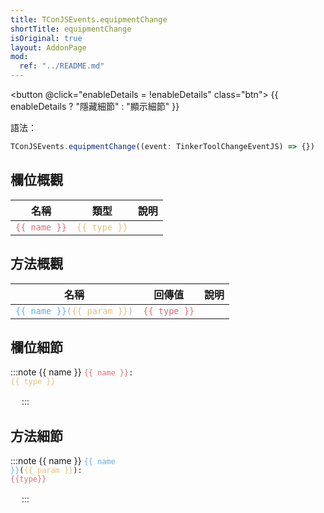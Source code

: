 ```yaml
---
title: TConJSEvents.equipmentChange
shortTitle: equipmentChange
isOriginal: true
layout: AddonPage
mod:
  ref: "../README.md"
---
```


<button @click="enableDetails = !enableDetails" class="btn">
  {{ enableDetails ? "隱藏細節" : "顯示細節" }}
</button>

語法：
```typescript :no-line-numbers title="<ServerSide/>"
TConJSEvents.equipmentChange((event: TinkerToolChangeEventJS) => {})
```

## 欄位概觀

<table>
  <thead>
    <tr>
      <th>名稱</th>
      <th>類型</th>
      <th>說明</th>
    </tr>
  </thead>
  <tbody>
    <tr v-for="[name, type, description] in fields">
      <td><code><a :href="'#f_' + name" class="field-color">{{ name }}</a></code></td>
      <td><code class="type-color">{{ type }}</code></td>
      <td v-html="description"></td>
    </tr>
  </tbody>
</table>

## 方法概觀

<table>
  <thead>
    <tr>
      <th>名稱</th>
      <th>回傳值</th>
      <th>說明</th>
    </tr>
  </thead>
  <tbody>
    <tr v-for="[name, param, type, description] in methods">
      <td><a :href="'#m_' + name" class="normal-color"><code><span class="method-color">{{ name }}</span>(<span class="type-color">{{ param }}</span>)</code></a></td>
      <td><code class="field-color">{{ type }}</code></td>
      <td v-html="description"></td>
    </tr>
  </tbody>
</table>

<div v-if="enableDetails">

## 欄位細節

<div v-for="[name, type, summary, details] in fields" :id="'f_' + name">

:::note {{ name }}
<code><span class="field-color">{{ name }}</span>: <span class="type-color">{{ type }}</span></code>

<div v-if="details">
  <span v-html=details></span>
</div>
<div v-else>
  <span v-html="summary"></span>
</div>
　
:::

</div>

## 方法細節

<div v-for="[name, param, type, summary, details] in methods" :id="'m_' + name">

:::note {{ name }}
<code><span class="method-color">{{ name }}</span>(<span class="type-color">{{ param }}</span>): <span class="field-color">{{type}}</span></code>

<div v-if="details">
  <span v-html=details></span>
</div>
<div v-else>
  <span v-html="summary"></span>
</div>
　
:::

</div>

</div>

<script setup lang="ts">
import { ref } from 'vue'

const fields: [name: string, type: string, summary: string, details?: string][] = [
  ["context", "EquipmentChangeContext", "原 Forge 事件的上下文"],
  ["entity", "LivingEntity", "觸發事件的實體"],
  ["original", "ItemStack", "原欄位的物品堆疊"],
  ["originalTool", "IToolStackView", "原欄位的匠魂 NBT 資料"],
  ["player?", "Player", "觸發事件的玩家（若 <code>event.entity</code> 不為玩家，則回傳 <code>Null</code>）"],
  ["replacement", "ItemStack", "被替換的物品堆疊"],
  ["replacementTool", "IToolStackView", "被替換的匠魂 NBT 資料"],
  ["tinkerData", "LazyOptional<TinkerDataCapability$Holder>", "匠魂資料"],
  ["world", "Level", "玩家所在維度"],
  ["hasModifiableArmor", "boolean", "實體是否具有匠魂盔甲值"]
]

const methods: [name: string, param: string, type: string, summary: string, details?: string][] = [
  ["getToolInSlot", "slot: EquipmentSlot", "IToolStackView", "獲取指定欄位的匠魂工具堆疊。這個方法可以用來獲取特定裝備欄位的工具資訊。"],
  ["hasModifiableArmor", "slot: EquipmentSlot[]", "boolean", "檢查實體是否具有匠魂盔甲值。這個方法可以用來判斷實體是否裝備了匠魂相關的盔甲。"],
]

let enableDetails = ref(false);

</script>

<style lang="scss">
.field-color {
  color: var(--field-color);
}
.method-color {
  color: var(--method-color);
}
.type-color {
  color: var(--type-color);
}
.normal-color {
  color: var(--normal-color);
}

body {
  --field-color: #E06C75;
  --method-color: #61AFEF;
  --type-color: #E5C07B;
  --normal-color: #ABB2BF;
}

h1, h2, h3 {
  pointer-events: none;
  a {
    pointer-events: auto;
  }
}

table {
  tr td:not(:last-child) {
    white-space: nowrap;
  }
}
</style>